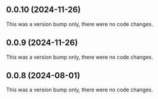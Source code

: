 ## 0.0.10 (2024-11-26)

This was a version bump only, there were no code changes.

## 0.0.9 (2024-11-26)

This was a version bump only, there were no code changes.

## 0.0.8 (2024-08-01)

This was a version bump only, there were no code changes.
